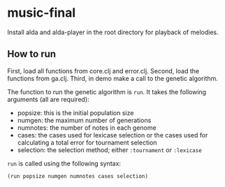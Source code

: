 # music-final

Install alda and alda-player in the root directory for playback of melodies.

## How to run

First, load all functions from core.clj and error.clj. Second, load the functions from ga.clj.
Third, in demo make a call to the genetic algorithm.

The function to run the genetic algorithm is `run`. It takes the following arguments (all are required):

 - popsize: this is the initial population size
 - numgen: the maximum number of generations
 - numnotes: the number of notes in each genome
 - cases: the cases used for lexicase selection or the cases used for calculating a total error for tournament selection
 - selection: the selection method; either `:tournament` or `:lexicase`

`run` is called using the following syntax:

`(run popsize numgen numnotes cases selection)`

